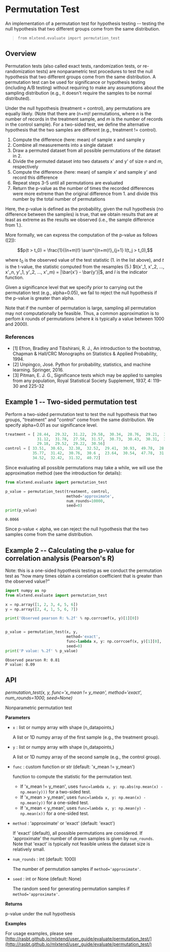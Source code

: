 # Permutation Test

An implementation of a permutation test for hypothesis testing -- testing the null hypothesis that two different groups come from the same distribution.

> `from mlxtend.evaluate import permutation_test`    

## Overview

Permutation tests (also called exact tests, randomization tests, or re-randomization tests) are nonparametric test procedures to test the null hypothesis that two different groups come from the same distribution. A permutation test can be used for significance or hypothesis testing (including A/B testing) without requiring to make any assumptions about the sampling distribution (e.g., it doesn't require the samples to be normal distributed).


Under the null hypothesis (treatment = control), any permutations are equally likely. (Note that there are (n+m)! permutations, where *n* is the number of records in the treatment sample, and *m* is the number of records in the control sample). For a two-sided test, we define the alternative hypothesis that the two samples are different (e.g., treatment != control). 

1. Compute the difference (here: mean) of sample x and sample y
2. Combine all measurements into a single dataset
3. Draw a permuted dataset from all possible permutations of the dataset in 2.
4. Divide the permuted dataset into two datasets x' and y' of size *n* and *m*, respectively
5. Compute the difference (here: mean) of sample x' and sample y' and record this difference
6. Repeat steps 3-5 until all permutations are evaluated
7. Return the p-value as the number of times the recorded differences were more extreme than the original difference from 1. and divide this number by the total number of permutations

Here, the p-value is defined as the probability, given the null hypothesis (no difference between the samples) is true, that we obtain results that are at least as extreme as the results we observed (i.e., the sample difference from 1.).

More formally, we can express the computation of the p-value as follows ([2]):

$$p(t > t_0) = \frac{1}{(n+m)!} \sum^{(n+m)!}_{j=1} I(t_j > t_0),$$

where $t_0$ is the observed value of the test statistic (1. in the list above), and $t$ is the t-value, the statistic computed from the resamples (5.) $t(x'_1, x'_2, ..., x'_n, y'_1, y'_2, ..., x'_m) = |\bar{x'} - \bar{y'}|$, and *I* is the indicator function.


Given a significance level that we specify prior to carrying out the permutation test (e.g., alpha=0.05), we fail to reject the null hypothesis if the p-value is greater than alpha.

Note that if the number of permutation is large, sampling all permutation may not computationally be feasible. Thus, a common approximation is to perfom *k* rounds of permutations (where *k* is typically a value between 1000 and 2000).

### References

- [1]  Efron, Bradley and Tibshirani, R. J., An introduction to the bootstrap, Chapman & Hall/CRC Monographs on Statistics & Applied Probability, 1994.
- [2] Unpingco, José. Python for probability, statistics, and machine learning. Springer, 2016.
- [3] Pitman, E. J. G., Significance tests which may be applied to samples from any population, Royal Statistical Society Supplement, 1937, 4: 119-30 and 225-32

## Example 1 -- Two-sided permutation test

Perform a two-sided permutation test to test the null hypothesis that two groups, "treatment" and "control" come from the same distribution. We specify alpha=0.01 as our significance level.


```python
treatment = [ 28.44,  29.32,  31.22,  29.58,  30.34,  28.76,  29.21,  30.4 ,
              31.12,  31.78,  27.58,  31.57,  30.73,  30.43,  30.31,  30.32,
              29.18,  29.52,  29.22,  30.56]
control = [ 33.51,  30.63,  32.38,  32.52,  29.41,  30.93,  49.78,  28.96,
            35.77,  31.42,  30.76,  30.6 ,  23.64,  30.54,  47.78,  31.98,
            34.52,  32.42,  31.32,  40.72]
```

Since evaluating all possible permutations may take a while, we will use the approximation method (see the introduction for details):


```python
from mlxtend.evaluate import permutation_test

p_value = permutation_test(treatment, control,
                           method='approximate',
                           num_rounds=10000,
                           seed=0)
print(p_value)
```

    0.0066


Since p-value < alpha, we can reject the null hypothesis that the two samples come from the same distribution.

## Example 2 -- Calculating the p-value for correlation analysis (Pearson's R)

Note: this is a one-sided hypothesis testing as we conduct the permutation test as "how many times obtain a correlation coefficient that is greater than the observed value?"


```python
import numpy as np
from mlxtend.evaluate import permutation_test

x = np.array([1, 2, 3, 4, 5, 6])
y = np.array([2, 4, 1, 5, 6, 7])

print('Observed pearson R: %.2f' % np.corrcoef(x, y)[1][0])


p_value = permutation_test(x, y,
                           method='exact',
                           func=lambda x, y: np.corrcoef(x, y)[1][0],
                           seed=0)
print('P value: %.2f' % p_value)
```

    Observed pearson R: 0.81
    P value: 0.09


## API


*permutation_test(x, y, func='x_mean != y_mean', method='exact', num_rounds=1000, seed=None)*

Nonparametric permutation test

**Parameters**

- `x` : list or numpy array with shape (n_datapoints,)

    A list or 1D numpy array of the first sample
    (e.g., the treatment group).

- `y` : list or numpy array with shape (n_datapoints,)

    A list or 1D numpy array of the second sample
    (e.g., the control group).

- `func` : custom function or str (default: 'x_mean != y_mean')

    function to compute the statistic for the permutation test.
    - If 'x_mean != y_mean', uses
    `func=lambda x, y: np.abs(np.mean(x) - np.mean(y)))`
    for a two-sided test.
    - If 'x_mean > y_mean', uses
    `func=lambda x, y: np.mean(x) - np.mean(y))`
    for a one-sided test.
    - If 'x_mean < y_mean', uses
    `func=lambda x, y: np.mean(y) - np.mean(x))`
    for a one-sided test.

- `method` : 'approximate' or 'exact' (default: 'exact')

    If 'exact' (default), all possible permutations are considered.
    If 'approximate' the number of drawn samples is
    given by `num_rounds`.
    Note that 'exact' is typically not feasible unless the dataset
    size is relatively small.

- `num_rounds` : int (default: 1000)

    The number of permutation samples if `method='approximate'`.

- `seed` : int or None (default: None)

    The random seed for generating permutation samples if
    `method='approximate'`.

**Returns**

p-value under the null hypothesis

**Examples**

For usage examples, please see
    [http://rasbt.github.io/mlxtend/user_guide/evaluate/permutation_test/](http://rasbt.github.io/mlxtend/user_guide/evaluate/permutation_test/)


